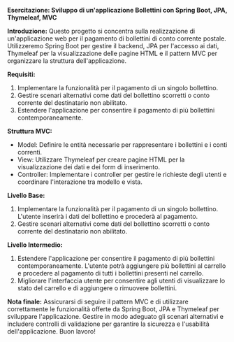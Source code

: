 **Esercitazione: Sviluppo di un'applicazione Bollettini con Spring Boot, JPA, Thymeleaf, MVC**

**Introduzione:**
Questo progetto si concentra sulla realizzazione di un'applicazione web per il pagamento di bollettini di conto corrente postale. Utilizzeremo Spring Boot per gestire il backend, JPA per l'accesso ai dati, Thymeleaf per la visualizzazione delle pagine HTML e il pattern MVC per organizzare la struttura dell'applicazione.

**Requisiti:**

1. Implementare la funzionalità per il pagamento di un singolo bollettino.
2. Gestire scenari alternativi come dati del bollettino scorretti o conto corrente del destinatario non abilitato.
3. Estendere l'applicazione per consentire il pagamento di più bollettini contemporaneamente.

**Struttura MVC:**

- Model: Definire le entità necessarie per rappresentare i bollettini e i conti correnti.
- View: Utilizzare Thymeleaf per creare pagine HTML per la visualizzazione dei dati e dei form di inserimento.
- Controller: Implementare i controller per gestire le richieste degli utenti e coordinare l'interazione tra modello e vista.

**Livello Base:**

1. Implementare la funzionalità per il pagamento di un singolo bollettino. L'utente inserirà i dati del bollettino e procederà al pagamento.
2. Gestire scenari alternativi come dati del bollettino scorretti o conto corrente del destinatario non abilitato.

**Livello Intermedio:**

1. Estendere l'applicazione per consentire il pagamento di più bollettini contemporaneamente. L'utente potrà aggiungere più bollettini al carrello e procedere al pagamento di tutti i bollettini presenti nel carrello.
2. Migliorare l'interfaccia utente per consentire agli utenti di visualizzare lo stato del carrello e di aggiungere o rimuovere bollettini.

**Nota finale:**
Assicurarsi di seguire il pattern MVC e di utilizzare correttamente le funzionalità offerte da Spring Boot, JPA e Thymeleaf per sviluppare l'applicazione. Gestire in modo adeguato gli scenari alternativi e includere controlli di validazione per garantire la sicurezza e l'usabilità dell'applicazione. Buon lavoro!
